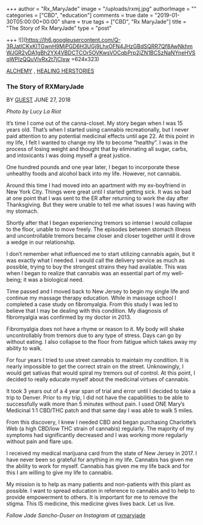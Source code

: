 +++
author = "Rx_MaryJade"
image = "/uploads/rxmj.jpg"
authorImage = ""
categories = ["CBD", "education"]
comments = true
date = "2019-01-30T05:00:00+00:00"
share = true
tags = ["CBD", "Rx MaryJade"]
title = "The Story of Rx MaryJade"
type = "post"

+++
![](https://lh6.googleusercontent.com/Q-3RJatlCKxKITGwnH9MjPGD6H3UGj9LhxOFN4JHzGBdSQRR7Qf8AwNkhmWJGR2yDA1gBh2YX4VBDCTCOr5OVKwsVOCqbPrp2jZN1BCSzNaNYneHVSqWPlzQQuVlvRx2t7jCIxw =624x323)

[ALCHEMY](http://highherstory.com/category/alchemy/) , [HEALING HERSTORIES](http://highherstory.com/category/alchemy/healing-herstories/)

### **The Story of RXMaryJade** 

BY [GUEST](http://highherstory.com/author/guest/) JUNE 27, 2018

_Photo by Lucy La Riot_

It’s time I come out of the canna-closet. My story began when I was 15 years old. That’s when I started using cannabis recreationally, but I never paid attention to any potential medicinal effects until age 22. At this point in my life, I felt I wanted to change my life to become “healthy”. I was in the process of losing weight and thought that by eliminating all sugar, carbs, and intoxicants I was doing myself a great justice.

One hundred pounds and one year later, I began to incorporate these unhealthy foods and alcohol back into my life. However, not cannabis.

Around this time I had moved into an apartment with my ex-boyfriend in New York City. Things were great until I started getting sick. It was so bad at one point that I was sent to the ER after returning to work the day after Thanksgiving. But they were unable to tell me what issues I was having with my stomach.

Shortly after that I began experiencing tremors so intense I would collapse to the floor, unable to move freely. The episodes between stomach illness and uncontrollable tremors became closer and closer together until it drove a wedge in our relationship.

I don’t remember what influenced me to start utilizing cannabis again, but it was exactly what I needed. I would call the delivery service as much as possible, trying to buy the strongest strains they had available. This was when I began to realize that cannabis was an essential part of my well-being; it was a biological need.

Time passed and I moved back to New Jersey to begin my single life and continue my massage therapy education. While in massage school I completed a case study on fibromyalgia. From this study I was led to believe that I may be dealing with this condition. My diagnosis of fibromyalgia was confirmed by my doctor in 2013.

Fibromyalgia does not have a rhyme or reason to it. My body will shake uncontrollably from tremors due to any type of stress. Days can go by without eating. I also collapse to the floor from fatigue which takes away my ability to walk.

For four years I tried to use street cannabis to maintain my condition. It is nearly impossible to get the correct strain on the street. Unknowingly, I would get sativas that would spiral my tremors out of control. At this point, I decided to really educate myself about the medicinal virtues of cannabis.

It took 3 years out of a 4 year span of trial and error until I decided to take a trip to Denver. Prior to my trip, I did not have the capabilities to be able to successfully walk more than 5 minutes without pain. I used ONE Mary’s Medicinal 1:1 CBD/THC patch and that same day I was able to walk 5 miles.

From this discovery, I knew I needed CBD and began purchasing Charlotte’s Web (a high CBD/low THC strain of cannabis) regularly. The majority of my symptoms had significantly decreased and I was working more regularly without pain and flare ups.

I received my medical marijuana card from the state of New Jersey in 2017. I have never been so grateful for anything in my life. Cannabis has given me the ability to work for myself. Cannabis has given me my life back and for this I am willing to give my life to cannabis.

My mission is to help as many patients and non-patients with this plant as possible. I want to spread education in reference to cannabis and to help to provide empowerment to others. It is important for me to remove the stigma. This IS medicine, this medicine gives lives back. Let us live.

_Follow Jade Sancho-Duser on Instagram at_ [rxmaryjade](http://www.instagram.com/rxmaryjade "http://www.instagram.com/rxmaryjade")